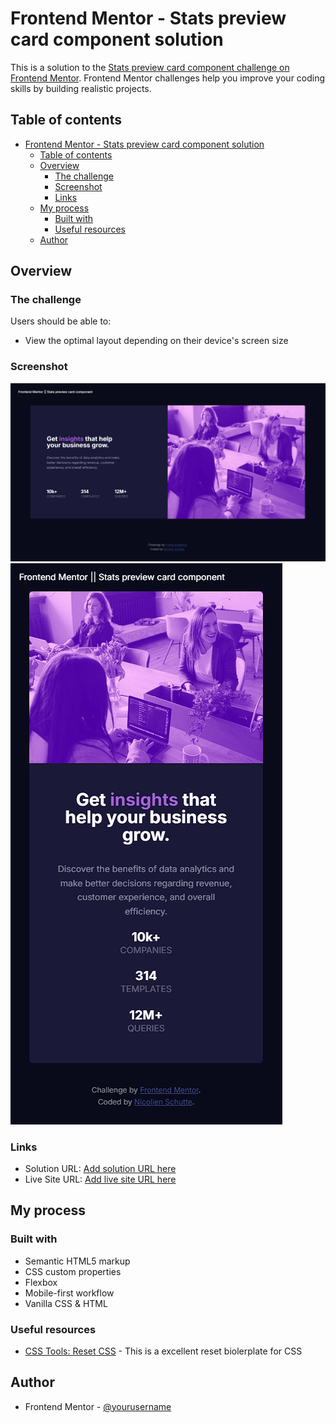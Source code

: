 # Frontend Mentor - Stats preview card component solution
This is a solution to the [Stats preview card component challenge on Frontend Mentor](https://www.frontendmentor.io/challenges/stats-preview-card-component-8JqbgoU62). Frontend Mentor challenges help you improve your coding skills by building realistic projects. 

## Table of contents
- [Frontend Mentor - Stats preview card component solution](#frontend-mentor---stats-preview-card-component-solution)
  - [Table of contents](#table-of-contents)
  - [Overview](#overview)
    - [The challenge](#the-challenge)
    - [Screenshot](#screenshot)
    - [Links](#links)
  - [My process](#my-process)
    - [Built with](#built-with)
    - [Useful resources](#useful-resources)
  - [Author](#author)

## Overview

### The challenge
Users should be able to:

- View the optimal layout depending on their device's screen size

### Screenshot
![Desktop Preview](./Desktop.jpg)
![Mobile Preview](./Mobile.jpg)

### Links
- Solution URL: [Add solution URL here](https://your-solution-url.com)
- Live Site URL: [Add live site URL here](https://your-live-site-url.com)

## My process

### Built with
- Semantic HTML5 markup
- CSS custom properties
- Flexbox
- Mobile-first workflow
- Vanilla CSS & HTML

### Useful resources
- [CSS Tools: Reset CSS](http://meyerweb.com/eric/tools/css/reset/) - This is a excellent reset biolerplate for CSS
  

## Author
- Frontend Mentor - [@yourusername](https://www.frontendmentor.io/profile/NicolienSchutte)

